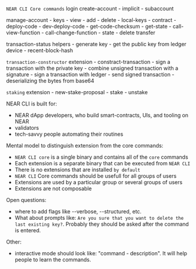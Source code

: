 `NEAR CLI Core commands`
login
create-account
    - implicit
    - subaccount
<!-- account Id is entered in this step -->
manage-account
    - keys
        - view
        - add
        - delete
    - local-keys
        <!-- Needs to be designed (with multikey management) -->
    - contract
        - deploy-code
        - dev-deploy-code
        - get-code-checksum
        - get-state
        - call-view-function
        - call-change-function
    - state
    - delete
transfer
<!-- TODO: feels a bit out of place, but definitely important. Maybe we need to add other view functions and have 1 subcommand for them. Or it can be one of the helpers-->
transaction-status
helpers
    <!-- please, suggest other helpers -->
    - generate key
	- get the public key from ledger device
    - recent-block-hash

<!-- Currently it's a part of NEAR CLI Rust. Seems like a functionality for advanced users -->
`transaction-constructor` extension
    - constract-transaction
    - sign a transaction with the private key
	- combine unsigned transaction with a signature
	- sign a transaction with ledger
	- send signed transaction
	- deserializing the bytes from base64

<!-- Most of the people will not use staking functionality from CLI, lets move it to extension. -->
`staking` extension
    <!-- TODO: what is this command? -->
    - new-stake-proposal
    - stake
    <!-- NOTE: new command, should it be here? -->
    - unstake

NEAR CLI is built for:
- NEAR dApp developers, who build smart-contracts, UIs, and tooling on NEAR
- validators
- tech-savvy people automating their routines

Mental model to distinguish extension from the core commands:
- `NEAR CLI core` is a single binary and contains all of the `core` commands
- Each extension is a separate binary that can be executed from `NEAR CLI`
- There is no extensions that are installed `by default`
- `NEAR CLI` Core commands should be usefull for all groups of users
- Extensions are used by a particular group or several groups of users
- Extensions are not composable

Open questions:
- where to add flags like --verbose, --structured, etc.
- What about prompts like: `Are you sure that you want to delete the last existing key?`. Probably they should be asked after the command is entered.

Other:
- interactive mode should look like: "command - description". It will help people to learn the commands. 
